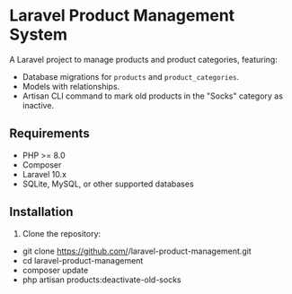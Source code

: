 # Laravel Product Management System

A Laravel project to manage products and product categories, featuring:
- Database migrations for `products` and `product_categories`.
- Models with relationships.
- Artisan CLI command to mark old products in the "Socks" category as inactive.

## Requirements
- PHP >= 8.0
- Composer
- Laravel 10.x
- SQLite, MySQL, or other supported databases

## Installation
1. Clone the repository:
- git clone https://github.com/<username>/laravel-product-management.git
- cd laravel-product-management
- composer update
- php artisan products:deactivate-old-socks
